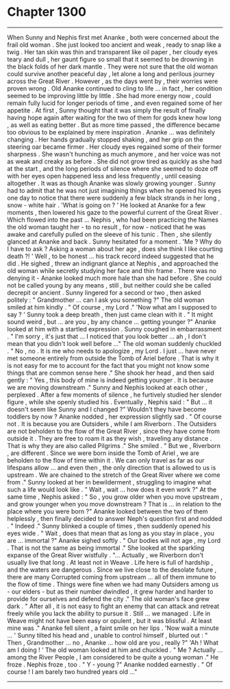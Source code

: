
# Chapter 1300


---

When Sunny and Nephis first met Ananke , both were concerned about the frail old woman . She just looked too ancient and weak , ready to snap like a twig . Her tan skin was thin and transparent like oil paper , her cloudy eyes teary and dull , her gaunt figure so small that it seemed to be drowning in the black folds of her dark mantle .
They were not sure that the old woman could survive another peaceful day , let alone a long and perilous journey across the Great River .
However , as the days went by , their worries were proven wrong . Old Ananke continued to cling to life ... in fact , her condition seemed to be improving little by little . She had more energy now , could remain fully lucid for longer periods of time , and even regained some of her appetite .
At first , Sunny thought that it was simply the result of finally having hope again after waiting for the two of them for gods knew how long , as well as eating better . But as more time passed , the difference became too obvious to be explained by mere inspiration .
Ananke ... was definitely changing .
Her hands gradually stopped shaking , and her grip on the steering oar became firmer . Her cloudy eyes regained some of their former sharpness . She wasn't hunching as much anymore , and her voice was not as weak and creaky as before .
She did not grow tired as quickly as she had at the start , and the long periods of silence where she seemed to doze off with her eyes open happened less and less frequently , until ceasing altogether .
It was as though Ananke was slowly growing younger .
Sunny had to admit that he was not just imagining things when he opened his eyes one day to notice that there were suddenly a few black strands in her long , snow - white hair .
'What is going on ? '
He looked at Ananke for a few moments , then lowered his gaze to the powerful current of the Great River . Which flowed into the past ...
Nephis , who had been practicing the Names the old woman taught her - to no result , for now - noticed that he was awake and carefully pulled on the sleeve of his tunic . Then , she silently glanced at Ananke and back .
Sunny hesitated for a moment .
'Me ? Why do I have to ask ? Asking a woman about her age , does she think I like courting death ?! '
Well , to be honest ... his track record indeed suggested that he did .
He sighed , threw an indignant glance at Nephis , and approached the old woman while secretly studying her face and thin frame . There was no denying it - Ananke looked much more hale than she had before . She could not be called young by any means , still , but neither could she be called decrepit or ancient .
Sunny lingered for a second or two , then asked politely :
" Grandmother ... can I ask you something ?"
The old woman smiled at him kindly .
" Of course , my Lord ."
'Now what am I supposed to say ? '
Sunny took a deep breath , then just came clean with it .
" It might sound weird , but ... are you , by any chance ... getting younger ?"
Ananke looked at him with a startled expression .
Sunny coughed in embarrassment .
" I'm sorry , it's just that ... I noticed that you look better ... ah , I don't mean that you didn't look well before ..."
The old woman suddenly chuckled .
" No , no . It is me who needs to apologize , my Lord . I just ... have never met someone entirely from outside the Tomb of Ariel before . That is why it is not easy for me to account for the fact that you might not know some things that are common sense here ."
She shook her head , and then said gently :
" Yes , this body of mine is indeed getting younger . It is because we are moving downstream ."
Sunny and Nephis looked at each other , perplexed . After a few moments of silence , he furtively studied her slender figure , while she openly studied his .
Eventually , Nephis said :
" But ... it doesn't seem like Sunny and I changed ?"
Wouldn't they have become toddlers by now ?
Ananke nodded , her expression slightly sad .
" Of course not . It is because you are Outsiders , while I am Riverborn . The Outsiders are not beholden to the flow of the Great River , since they have come from outside it . They are free to roam it as they wish , traveling any distance . That is why they are also called Pilgrims ."
She smiled .
" But we , Riverborn , are different . Since we were born inside the Tomb of Ariel , we are beholden to the flow of time within it . We can only travel as far as our lifespans allow ... and even then , the only direction that is allowed to us is upstream . We are chained to the stretch of the Great River where we come from ."
Sunny looked at her in bewilderment , struggling to imagine what such a life would look like .
" Wait , wait ... how does it even work ?"
At the same time , Nephis asked :
" So , you grow older when you move upstream , and grow younger when you move downstream ? That is ... in relation to the place where you were born ?"
Ananke looked between the two of them helplessly , then finally decided to answer Neph's question first and nodded .
" Indeed ."
Sunny blinked a couple of times , then suddenly opened his eyes wide .
" Wait , does that mean that as long as you stay in place , you are ... immortal ?"
Ananke sighed softly .
" Our bodies will not age , my Lord . That is not the same as being immortal ."
She looked at the sparkling expanse of the Great River wistfully .
"... Actually , we Riverborn don't usually live that long . At least not in Weave . Life here is full of hardship , and the waters are dangerous . Since we live close to the desolate future , there are many Corrupted coming from upstream ... all of them immune to the flow of time . Things were fine when we had many Outsiders among us - our elders - but as their number dwindled , it grew harder and harder to provide for ourselves and defend the city ."
The old woman's face grew dark .
" After all , it is not easy to fight an enemy that can attack and retreat freely while you lack the ability to pursue it . Still ... we managed . Life in Weave might not have been easy or opulent , but it was blissful . At least mine was ."
Ananke fell silent , a faint smile on her lips .
'Now wait a minute ... '
Sunny tilted his head and , unable to control himself , blurted out :
" Then , Grandmother ... no , Ananke ... how old are you , really ?"
'Ah ! What am I doing ! '
The old woman looked at him and chuckled .
" Me ? Actually ... among the River People , I am considered to be quite a young woman ."
He froze .
Nephis froze , too .
" Y - young ?"
Ananke nodded earnestly .
" Of course ! I am barely two hundred years old ..."

---

